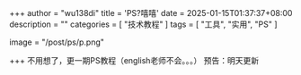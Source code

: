 +++
author = "wu138di"
title = 'PS?嘻嘻'
date = 2025-01-15T01:37:37+08:00
description = ""
categories = [
    "技术教程"
]
tags = [
    "工具",
    "实用",
    "PS"
]

image = "/post/ps/p.png"

+++
不用想了，更一期PS教程（english老师不会。。。）
预告：明天更新